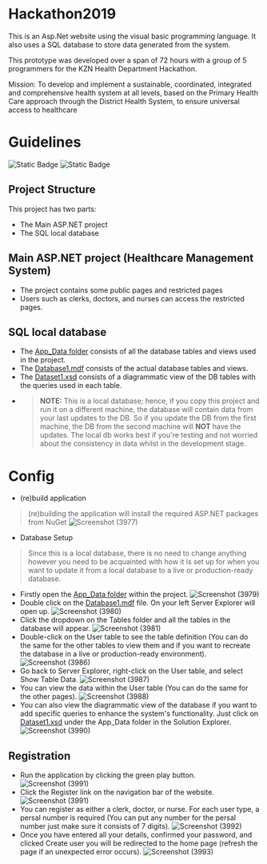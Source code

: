 # Hackathon2019

This is an Asp.Net website using the visual basic programming language. It also uses a SQL database to store data generated from the system.

This prototype was developed over a span of 72 hours with a group of 5 programmers for the KZN Health Department Hackathon.

Mission:
To develop and implement a sustainable, coordinated, integrated and comprehensive health system at all levels, based on the Primary Health Care approach through the District Health System, to ensure universal access to healthcare

# Guidelines
![Static Badge](https://img.shields.io/badge/Visual%20Studio-2010%20or%20later-green) ![Static Badge](https://img.shields.io/badge/.Net%20Framework-4-purple)

## Project Structure

This project has two parts:

- The Main ASP.NET project
- The SQL local database

## Main ASP.NET project (Healthcare Management System) 

- The project contains some public pages and restricted pages
- Users such as clerks, doctors, and nurses can access the restricted pages.

## SQL local database

- The [App_Data folder](/App_Data) consists of all the database tables and views used in the project.
- The [Database1.mdf](App_Data/ASPNETDB.MDF) consists of the actual database tables and views.
- The [Dataset1.xsd](App_Data/DataSet1.xsd) consists of a diagrammatic view of the DB tables with the queries used in each table.
- > **NOTE:** This is a local database; hence, if you copy this project and run it on a different machine, the database will contain data from your last updates to the DB. So if you update the DB from the first machine, the DB from the second machine will **NOT** have the updates. The local db works best if you're testing and not worried about the consistency in data whilst in the development stage.

# Config

- (re)build application
> (re)building the application will install the required ASP.NET packages from NuGet
![Screenshot (3977)](https://github.com/LuckyMaley/Hackathon2019/assets/58641501/ad22041d-502d-49d9-b939-c367a1a57613)

- Database Setup
> Since this is a local database, there is no need to change anything however you need to be acquainted with how it is set up for when you want to update it from a local database to a live or production-ready database.
- Firstly open the [App_Data folder](/App_Data) within the project.
![Screenshot (3979)](https://github.com/LuckyMaley/Hackathon2019/assets/58641501/5ece902f-dd60-4ac6-80be-083b53da53a3)
- Double click on the [Database1.mdf](App_Data/ASPNETDB.MDF) file. On your left Server Explorer will open up.
![Screenshot (3980)](https://github.com/LuckyMaley/Hackathon2019/assets/58641501/ce9c5489-99ac-4f4a-8d85-485c3d4eb35b)
- Click the dropdown on the Tables folder and all the tables in the database will appear.
![Screenshot (3981)](https://github.com/LuckyMaley/Hackathon2019/assets/58641501/a491689c-6df5-46ab-94e2-c783c94244b4)
- Double-click on the User table to see the table definition (You can do the same for the other tables to view them and if you want to recreate the database in a live or production-ready environment).
![Screenshot (3986)](https://github.com/LuckyMaley/Hackathon2019/assets/58641501/8968389d-9a22-4539-923c-d21e2ad2028d)
- Go back to Server Explorer, right-click on the User table, and select Show Table Data.
![Screenshot (3987)](https://github.com/LuckyMaley/Hackathon2019/assets/58641501/ebd354fb-1da6-4786-921b-dcfd0bad5ad0)
- You can view the data within the User table (You can do the same for the other pages).
![Screenshot (3988)](https://github.com/LuckyMaley/Hackathon2019/assets/58641501/5363d5f8-46c7-4830-8d62-70214d31aa32)
- You can also view the diagrammatic view of the database if you want to add specific queries to enhance the system's functionality. Just click on [Dataset1.xsd](App_Data/DataSet1.xsd) under the App_Data folder in the Solution Explorer.
![Screenshot (3990)](https://github.com/LuckyMaley/Hackathon2019/assets/58641501/76f1e2c7-3ee6-40d1-81c5-fea3dc3ee1ba)

## Registration

- Run the application by clicking the green play button.
![Screenshot (3991)](https://github.com/LuckyMaley/Hackathon2019/assets/58641501/9f917b32-211f-4c2e-b29e-6d3d6482704f)
- Click the Register link on the navigation bar of the website.
![Screenshot (3991)](https://github.com/LuckyMaley/Hackathon2019/assets/58641501/3f001d4d-f084-4417-bd68-2a5cc2f8a7b0)
- You can register as either a clerk, doctor, or nurse. For each user type, a persal number is required (You can put any number for the persal number just make sure it consists of 7 digits).
![Screenshot (3992)](https://github.com/LuckyMaley/Hackathon2019/assets/58641501/70ddd1b3-7192-4f86-bf7c-cb0ffa0bc4be)
- Once you have entered all your details, confirmed your password, and clicked Create user you will be redirected to the home page (refresh the page if an unexpected error occurs).
![Screenshot (3993)](https://github.com/LuckyMaley/Hackathon2019/assets/58641501/29270931-7c3c-49b1-b0f1-728964282dc6)





